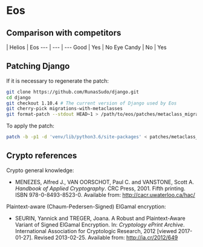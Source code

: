# Eos

## Comparison with competitors

 | Helios | Eos
--- | --- | ---
Good | Yes | No
Eye Candy | No | Yes

## Patching Django

If it is necessary to regenerate the patch:

```bash
git clone https://github.com/RunasSudo/django.git
cd django
git checkout 1.10.4 # The current version of Django used by Eos
git cherry-pick migrations-with-metaclasses
git format-patch --stdout HEAD~1 > /path/to/eos/patches/metaclass_migration.patch
```

To apply the patch:

```bash
patch -b -p1 -d 'venv/lib/python3.6/site-packages' < patches/metaclass_migration.patch
```

## Crypto references

Crypto general knowledge:

* MENEZES, Alfred J., VAN OORSCHOT, Paul C. and VANSTONE, Scott A. *Handbook of Applied Cryptography*. CRC Press, 2001. Fifth printing. ISBN 978-0-8493-8523-0. Available from: http://cacr.uwaterloo.ca/hac/

Plaintext-aware (Chaum-Pedersen-Signed) ElGamal encryption:

* SEURIN, Yannick and TREGER, Joana. A Robust and Plaintext-Aware Variant of Signed ElGamal Encryption. In: *Cryptology ePrint Archive*. International Association for Cryptologic Research, 2012 [viewed 2017-01-27]. Revised 2013-02-25. Available from: http://ia.cr/2012/649
